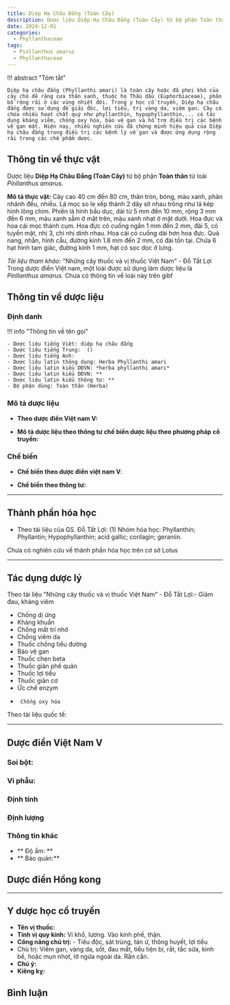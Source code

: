 ```yaml
---
title: Diệp Hạ Châu Đắng (Toàn Cây)
description: Dược liệu Diệp Hạ Châu Đắng (Toàn Cây) từ bộ phận Toàn thân từ loài *Pinllanthus amarus*
date: 2024-12-01
categories:
  - Phyllanthaceae
tags:
  - Pinllanthus amarus
  - Phyllanthaceae
---
```

!!! abstract "Tóm tắt"

    Diệp hạ châu đắng (Phyllanthi amari) là toàn cây hoặc đã phơi khô của cây chó đẻ răng cưa thân xanh, thuộc họ Thầu dầu (Euphorbiaceae), phân bố rộng rãi ở các vùng nhiệt đới. Trong y học cổ truyền, Diệp hạ châu đắng được sử dụng để giải độc, lợi tiểu, trị vàng da, viêm gan. Cây có chứa nhiều hoạt chất quý như phyllanthin, hypophyllanthin,... có tác dụng kháng viêm, chống oxy hóa, bảo vệ gan và hỗ trợ điều trị các bệnh về gan mật. Hiện nay, nhiều nghiên cứu đã chứng minh hiệu quả của Diệp hạ châu đắng trong điều trị các bệnh lý về gan và được ứng dụng rộng rãi trong các chế phẩm dược.

## Thông tin về thực vật


Dược liệu **Diệp Hạ Châu Đắng (Toàn Cây)** từ bộ phận **Toàn thân** từ loài *Pinllanthus amarus*.

**Mô tả thực vật:** Cây cao 40 cm đến 80 cm, thân tròn, bóng, màu xanh, phân nhánh đều, nhiều. Lá mọc so le xếp thành 2 dãy sít nhau trông như lá kép hình lông chim. Phiến lá hình bầu dục, dài từ 5 mm đến 10 mm, rộng 3 mm đến 6 mm, màu xanh sẫm ờ mặt trên, màu xanh nhạt ờ mặt dưới. Hoa đực và hoa cái mọc thành cụm. Hoa đực có cuống ngắn 1 mm đến 2 mm, đài 5, có tuyến mật, nhị 3, chỉ nhị dính nhau. Hoa cái có cuống dài hơn hoa đực. Quả nang, nhẵn, hình cầu, đường kính 1.8 mm đến 2 mm, có đài tồn tại. Chứa 6 hạt hình tam giác, đường kính 1 mm, hạt có sọc dọc ở lưng.

*Tài liệu tham khảo:* "Những cây thuốc và vị thuốc Việt Nam" - Đỗ Tất Lợi 
Trong dược điển Việt nam, một loài được sử dụng làm dược liệu là *Pinllanthus amarus*. 
Chưa có thông tin về loài này trên gibf


## Thông tin về dược liệu 

### Định danh

!!! info "Thông tin về tên gọi"

    - Dược liệu tiếng Việt: diệp hạ châu đắng
    - Dược liệu tiếng Trung:  ()
    - Dược liệu tiếng Anh: 
    - Dược liệu latin thông dụng: Herba Phyllanthi amari
    - Dược liệu latin kiểu DĐVN: *herba phyllanthi amari*
    - Dược liệu latin kiểu DĐVN: **
    - Dược liệu latin kiểu thông tư: **
    - Bộ phận dùng: Toàn thân (Herba)

### Mô tả dược liệu 

- **Theo dược điển Việt nam V:** 

- **Mô tả dược liệu theo thông tư chế biến dược liệu theo phương pháp cổ truyền:** 

### Chế biến 

- **Chế biến theo dược điển việt nam V**: 

- **Chế biến theo thông tư:** 

--- 

## Thành phần hóa học

- Theo tài liệu của GS. Đỗ Tất Lợi:  (1) Nhóm hóa học: Phyllanthin; Phyllantin; Hypophyllanthin; acid gallic; corilagin; geraniin.
    
Chưa có nghiên cứu về thành phần hóa học trên cơ sở Lotus

---

## Tác dụng dược lý

Theo tài liệu "Những cây thuốc và vị thuốc Việt Nam" - Đỗ Tất Lợi:-	Giảm đau, kháng viêm
-	Chống dị ứng
-	Kháng khuẩn 
-	Chống mất trí nhớ
-	Chống viêm da
-	Thuốc chống tiểu đường
-	Bảo vệ gan
-	Thuốc chẹn beta 
-	Thuốc giãn phế quản
-	Thuốc lợi tiểu
-	Thuốc giãn cơ
-	Ức chế enzym
-      Chống oxy hóa

Theo tài liệu quốc tế: 

---

## Dược điển Việt Nam V

### Soi bột:



<!-- Hình ảnh soi bột sẽ được tự động chèn vào đây sau -->

### Vi phẫu:



<!-- Hình ảnh vi phẫu sẽ được tự động chèn vào đây sau -->

### Định tính



### Định lượng



### Thông tin khác 

- ** Độ ẩm: ** 
- ** Bảo quản:** 

## Dược điển Hồng kong

<!-- PDF sẽ được tự động chèn vào đây sau -->


---

## Y dược học cổ truyền

- **Tên vị thuốc:** 
- **Tính vị quy kinh:** Vi khổ, lương. Vào kinh phế, thận.
- **Công năng chủ trị:** -	Tiêu độc, sát trùng, tán ứ, thông huyết, lợi tiểu
-	Chủ trị: Viêm gan, vàng da, sốt, đau mắt, tiểu tiện bí, rắt, tắc sữa, kinh bế, hoặc mụn nhọt, lở ngứa ngoài da. Rắn cắn.
- **Chú ý:** 
- **Kiêng kỵ:** 



## Bình luận

<div id="giscus-container"></div>
<script src="https://giscus.app/client.js"
        data-repo="hoangson0787/CSDL-duoc-lieu"
        data-repo-id="R_kgDONbMRNA"
        data-category="Duoc lieu"
        data-category-id="DIC_kwDONbMRNM4ClklR"
        data-mapping="pathname"
        data-strict="0"
        data-reactions-enabled="1"
        data-emit-metadata="1"
        data-input-position="bottom"
        data-theme="light"
        data-lang="en"
        crossorigin="anonymous"
        async>
</script>

